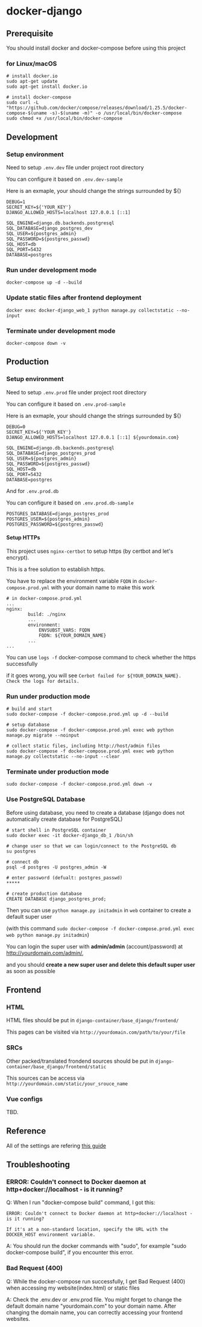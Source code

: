# docker-django

## Prerequisite
You should install docker and docker-compose before using this project

### for Linux/macOS
```
# install docker.io
sudo apt-get update
sudo apt-get install docker.io

# install docker-compose
sudo curl -L "https://github.com/docker/compose/releases/download/1.25.5/docker-compose-$(uname -s)-$(uname -m)" -o /usr/local/bin/docker-compose
sudo chmod +x /usr/local/bin/docker-compose
```

## Development

### Setup environment
Need to setup `.env.dev` file under project root directory

You can configure it based on `.env.dev-sample`

Here is an exmaple, your should change the strings surrounded by \$\{\}
```
DEBUG=1
SECRET_KEY=${'YOUR_KEY'}
DJANGO_ALLOWED_HOSTS=localhost 127.0.0.1 [::1]

SQL_ENGINE=django.db.backends.postgresql
SQL_DATABASE=django_postgres_dev
SQL_USER=${postgres_admin}
SQL_PASSWORD=${postgres_passwd}
SQL_HOST=db
SQL_PORT=5432
DATABASE=postgres
```


### Run under development mode
```
docker-compose up -d --build
```

### Update static files after frontend deployment
```
docker exec docker-django_web_1 python manage.py collectstatic --no-input
```

### Terminate under development mode
```
docker-compose down -v
```

## Production

### Setup environment
Need to setup `.env.prod` file under project root directory

You can configure it based on `.env.prod-sample`

Here is an exmaple, your should change the strings surrounded by \$\{\}
```
DEBUG=0
SECRET_KEY=${'YOUR_KEY'}
DJANGO_ALLOWED_HOSTS=localhost 127.0.0.1 [::1] ${yourdomain.com}

SQL_ENGINE=django.db.backends.postgresql
SQL_DATABASE=django_postgres_prod
SQL_USER=${postgres_admin}
SQL_PASSWORD=${postgres_passwd}
SQL_HOST=db
SQL_PORT=5432
DATABASE=postgres
```

And for `.env.prod.db`

You can configure it based on `.env.prod.db-sample`
```
POSTGRES_DATABASE=django_postgres_prod
POSTGRES_USER=${postgres_admin}
POSTGRES_PASSWORD=${postgres_passwd}
```

#### Setup HTTPs
This project uses `nginx-certbot` to setup https (by certbot and let's encrypt).

This is a free solution to establish https.

You have to replace the environment variable `FQDN` in `docker-compose.prod.yml` with your domain name to make this work

```
# in docker-compose.prod.yml
...
nginx:
        build: ./nginx
        ...
        environment:
            ENVSUBST_VARS: FQDN
            FQDN: ${YOUR_DOMAIN_NAME}
        ...
...
```
You can use `logs -f` docker-compose command to check whether the https successfully

if it goes wrong, you will see `Cerbot failed for ${YOUR_DOMAIN_NAME}. Check the logs for details.`

### Run under production mode
```
# build and start
sudo docker-compose -f docker-compose.prod.yml up -d --build

# setup database
sudo docker-compose -f docker-compose.prod.yml exec web python manage.py migrate --noinput

# collect static files, including http://host/admin files
sudo docker-compose -f docker-compose.prod.yml exec web python manage.py collectstatic --no-input --clear
```

### Terminate under production mode
```
sudo docker-compose -f docker-compose.prod.yml down -v
```

### Use PostgreSQL Database
Before using database, you need to create a database (django does not automatically create database for PostgreSQL)

```
# start shell in PostgreSQL container
sudo docker exec -it docker-django_db_1 /bin/sh

# change user so that we can login/connect to the PostgreSQL db
su postgres

# connect db
psql -d postgres -U postgres_admin -W

# enter password (defualt: postgres_passwd)
*****

# create production database
CREATE DATABASE django_postgres_prod;
```

Then you can use `python manage.py initadmin` in `web` container to create a default super user

(with this command `sudo docker-compose -f docker-compose.prod.yml exec web python manage.py initadmin`)

You can login the super user with **admin/admin** (account/password) at http://yourdomain.com/admin/,

and you should **create a new super user and delete this default super user** as soon as possible


## Frontend

### HTML
HTML files should be put in `django-container/base_django/frontend/`

This pages can be visited via `http://yourdomain.com/path/to/your/file`

### SRCs
Other packed/translated frondend sources should be put in `django-container/base_django/frontend/static`

This sources can be access via `http://yourdomain.com/static/your_srouce_name`

### Vue configs
TBD.

## Reference
All of the settings are refering [this guide](https://testdriven.io/blog/dockerizing-django-with-postgres-gunicorn-and-nginx/)


## Troubleshooting

###  ERROR: Couldn't connect to Docker daemon at http+docker://localhost - is it running?
Q: When I run "docker-compose build" command, I got this:
```
ERROR: Couldn't connect to Docker daemon at http+docker://localhost - is it running?

If it's at a non-standard location, specify the URL with the DOCKER_HOST environment variable.
```

A: You should run the docker commands with "sudo", for example "sudo docker-compose build", if you encounter this error.

### Bad Request (400)
Q: While the docker-compose run successfully, I get Bad Request (400) when accessing my website(index.html) or static files

A: Check the .env.dev or .env.prod file. You might forget to change the default domain name "yourdomain.com" to your domain name. After changing the domain name, you can correctly accessing your frontend websites.

